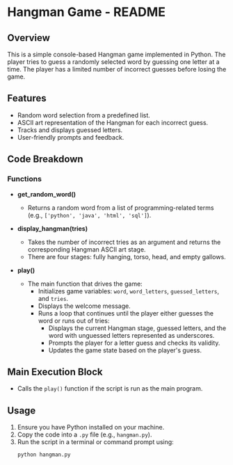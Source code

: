 # Hangman Game - README

## Overview
This is a simple console-based Hangman game implemented in Python. The player tries to guess a randomly selected word by guessing one letter at a time. The player has a limited number of incorrect guesses before losing the game.

## Features
- Random word selection from a predefined list.
- ASCII art representation of the Hangman for each incorrect guess.
- Tracks and displays guessed letters.
- User-friendly prompts and feedback.

## Code Breakdown

### Functions

- **get_random_word()**
  - Returns a random word from a list of programming-related terms (e.g., `['python', 'java', 'html', 'sql']`).

- **display_hangman(tries)**
  - Takes the number of incorrect tries as an argument and returns the corresponding Hangman ASCII art stage.
  - There are four stages: fully hanging, torso, head, and empty gallows.

- **play()**
  - The main function that drives the game:
    - Initializes game variables: `word`, `word_letters`, `guessed_letters`, and `tries`.
    - Displays the welcome message.
    - Runs a loop that continues until the player either guesses the word or runs out of tries:
      - Displays the current Hangman stage, guessed letters, and the word with unguessed letters represented as underscores.
      - Prompts the player for a letter guess and checks its validity.
      - Updates the game state based on the player's guess.

## Main Execution Block
- Calls the `play()` function if the script is run as the main program.

## Usage
1. Ensure you have Python installed on your machine.
2. Copy the code into a `.py` file (e.g., `hangman.py`).
3. Run the script in a terminal or command prompt using:
   ```bash
   python hangman.py
